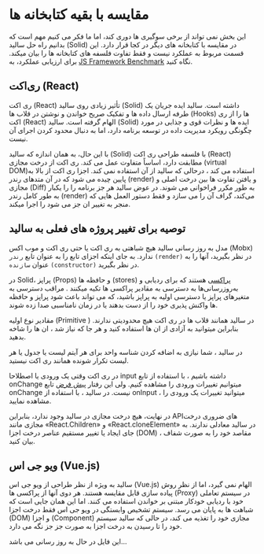 # مقایسه با بقیه کتابخانه ها

این بخش نمی تواند از برخی سوگیری ها دوری کند، اما ما فکر می کنیم مهم است که بدانیم راه حل سالید (Solid) در مقایسه با کتابخانه های دیگر در کجا قرار دارد. این قسمت مربوط به عملکرد نیست و فقط تفاوت فلسفه های کتابخانه ها را بیان میکند. برای ارزیابی عملکرد، به
[JS Framework Benchmark](https://github.com/krausest/js-framework-benchmark)
نگاه کنید.

## ری‌اکت (React)

ری اکت (React) تأثیر زیادی روی سالید (Solid) داشته است. سالید ایده جریان یک طرفه ارسال داده ها و تفکیک صریح خواندن و نوشتن در قلاب ها (Hooks) ها را از ری اکت (React) الهام گرفته است. سالید (Solid) ایده ها و نظرات قوی و جذابی در مورد چگونگی رویکرد مدیریت داده در توسعه برنامه دارد، اما به دنبال محدود کردن اجرای آن نیست.

با این حال، به همان اندازه که سالید (Solid) با فلسفه طراحی ری اکت (React) مطابقت دارد، اساساً متفاوت عمل می کند. ری اکت از درخت مجازی (virtual DOM)استفاده می کند ، درحالی که سالید از آن استفاده نمی کند. اجزا ری اکت از بالا به پایین چیده می شود که در آن متدهای رندر (render) و یافتن تفاوت ها بین درخت اصلی و مجازی (Diff) به طور مکرر فراخوانی می شوند. در عوض سالید هر جز برنامه را را یکبار به طور کامل رندر (render) می‌کند، گراف آن را می سازد و فقط دستور العمل هایی که منجر به تغییر ان جز می شود را اجرا میکند.

## توصیه برای تغییر پروژه های فعلی به سالید

مدل به روز رسانی سالید هیچ شباهتی به ری اکت یا حتی ری اکت و موب اکس (Mobx) ندارد. به جای اینکه اجزای تابع را به عنوان تابع `رندر` `(render)` در نظر بگیرید، آنها را به عنوان `سازنده` `(constructor)` در نظر بگیرید.

در Solid، پراپز (Props) و حافظه ها (stores) [پراکسی](https://developer.mozilla.org/en-US/docs/Web/JavaScript/Reference/Global_Objects/Proxy) هستند که برای ردیابی و به‌روزرسانی‌ها به دسترسی به مقادیر پراکسی ها تکیه میکنند .
مراقب دسترسی به متغیرهای پراپز یا دسترسی اولیه به پراپز باشید، که می تواند باعث شود پراپز و حافظه ها واکنش پذیری خود را از دست بدهند یا در زمان نامناسبی صدا زده شوند.

مقادیر نوع اولیه (Primitive ) در سالید همانند قلاب ها در ری اکت هیچ محدودیتی ندارند.
بنابراین میتوانید به آزادی از ان ها استفاده کنید و هر جا که نیاز شد ، ان ها را شاخه بدهید.

در سالید ، شما نیازی به اضافه کردن شناسه واحد برای هر آیتم لیست یا جدول یا هر لیست تکرار شونده همانند ری اکت نیستید.

در ری اکت وقتی یک ورودی یا اصطلاحا input داشته باشیم ، با استفاده از تابع onChange میتوانیم تغییرات ورودی را مشاهده کنیم. ولی این رفتار [پیش فرض](https://developer.mozilla.org/en-US/docs/Web/API/GlobalEventHandlers/onchange) تابع onChange نیست. در سالید ، با استفاده از onInput ، میتوانید تغییرات یک ورودی را مشاهده نمایید.

در نهایت، هیچ درخت مجازی در سالید وجود ندارد، بنابراین APIهای ضروری درخت مجازی مانند «React.Children» و «React.cloneElement» در سالید معادلی ندارند. به جای ایجاد یا تغییر مستقیم عناصر درخت اجزا (DOM) ، مقاصد خود را به صورت شفاف بیان کنید.

## ویو جی اس (Vue.js)

سالید به ویژه از نظر طراحی از ویو جی اس (Vue.js) الهام نمی گیرد، اما از نظر روش پیاده سازی قابل مقایسه هستند. هر دوی آنها از پراکسی ها (Proxy) در سیستم تعاملی خود با ردیابی خودکار مبتنی بر خواندن استفاده می کنند. اما این همان جایی است که شباهت ها به پایان می رسد. سیستم تشخیص وابستگی در ویو جی اس فقط درخت اجزا (DOM) و اجزا (Component) مجازی خود را تغذیه می کند، در حالی که سالید سیستم خود را تا رسیدن به درخت اجزا به صورت جز جز نگه می دارد.

این فایل در حال به روز رسانی می باشد...
